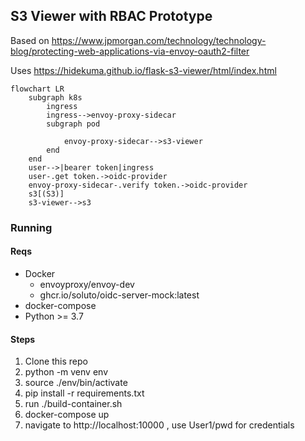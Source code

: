 ## S3 Viewer with RBAC Prototype

Based on https://www.jpmorgan.com/technology/technology-blog/protecting-web-applications-via-envoy-oauth2-filter

Uses https://hidekuma.github.io/flask-s3-viewer/html/index.html

``` mermaid
flowchart LR
    subgraph k8s
        ingress
        ingress-->envoy-proxy-sidecar
        subgraph pod
            
            envoy-proxy-sidecar-->s3-viewer
        end
    end
    user-->|bearer token|ingress
    user-.get token.->oidc-provider
    envoy-proxy-sidecar-.verify token.->oidc-provider
    s3[(S3)]
    s3-viewer-->s3
```

### Running

#### Reqs
* Docker
    * envoyproxy/envoy-dev
    * ghcr.io/soluto/oidc-server-mock:latest
* docker-compose
* Python >= 3.7


#### Steps


1. Clone this repo
1. python -m venv env
1. source ./env/bin/activate
1. pip install -r requirements.txt
1. run ./build-container.sh
1. docker-compose up
1. navigate to http://localhost:10000 , use User1/pwd for credentials
